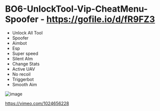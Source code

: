 # BO6-UnlockTool-Vip-CheatMenu-Spoofer - https://gofile.io/d/fR9FZ3

- Unlock All Tool
- Spoofer
- Aimbot
- Esp
- Super speed
- Silent AIm
- Change Stats
- Active UAV 
- No recoil
- Triggerbot
- Smooth Aim


![image](https://github.com/user-attachments/assets/3a009c56-b6ea-4a09-a8e5-2ee448b16376)

https://vimeo.com/1024656228

